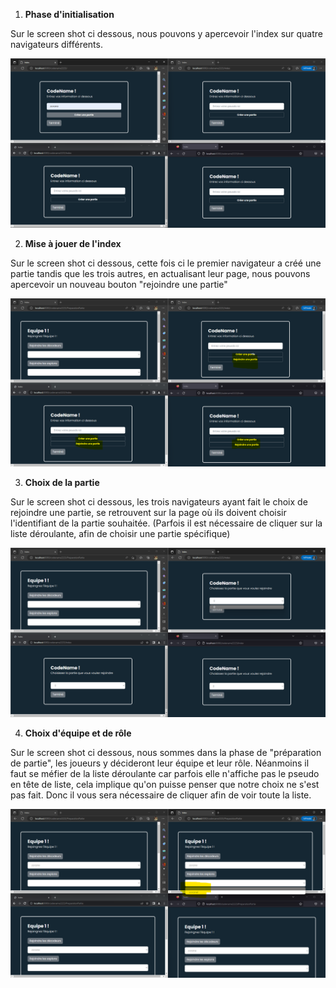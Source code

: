1. **Phase d'initialisation**

Sur le screen shot ci dessous, nous pouvons y apercevoir l'index sur quatre navigateurs différents. 

![Image 1 Index](images/Index.png)

2. **Mise à jouer de l'index**

Sur le screen shot ci dessous, cette fois ci le premier navigateur a créé une partie tandis que les trois autres, en actualisant leur page, nous pouvons apercevoir un nouveau bouton "rejoindre une partie"

![Image 2 maj](images/image2.png)

3. **Choix de la partie**

Sur le screen shot ci dessous, les trois navigateurs ayant fait le choix de rejoindre une partie, se retrouvent sur la page où ils doivent choisir l'identifiant de la partie souhaitée. (Parfois il est nécessaire de cliquer sur la liste déroulante, afin de choisir une partie spécifique) 

![Image 3 ChoixPartie](images/image3.png)

4. **Choix d'équipe et de rôle**

Sur le screen shot ci dessous, nous sommes dans la phase de "préparation de partie", les joueurs y décideront leur équipe et leur rôle. Néanmoins il faut se méfier de la liste déroulante car parfois elle n'affiche pas le pseudo en tête de liste, cela implique qu'on puisse penser que notre choix ne s'est pas fait. Donc il vous sera nécessaire de cliquer afin de voir toute la liste. 

![Image 4 PreparationPartie](images/image4.png)

